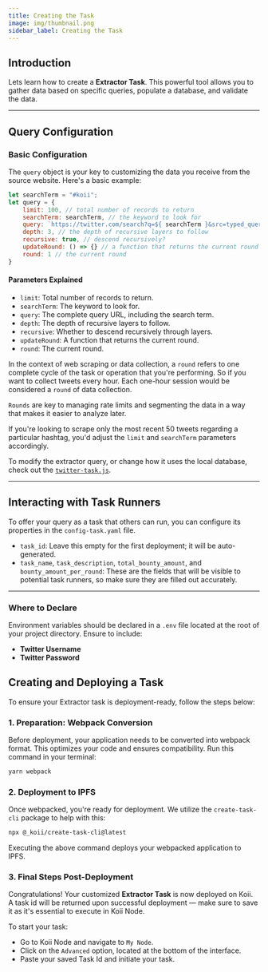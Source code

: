 ```yaml
---
title: Creating the Task
image: img/thumbnail.png
sidebar_label: Creating the Task
---
```


## Introduction

Lets learn how to create a **Extractor Task**. This powerful tool allows you to gather data based on specific queries, populate a database, and validate the data.

---

## Query Configuration

### Basic Configuration

The `query` object is your key to customizing the data you receive from the source website. Here's a basic example:

```js
let searchTerm = "#koii";
let query = {
    limit: 100, // total number of records to return
    searchTerm: searchTerm, // the keyword to look for
    query: `https://twitter.com/search?q=${ searchTerm }&src=typed_query`, // the query string (including said keyword)
    depth: 3, // the depth of recursive layers to follow
    recursive: true, // descend recursively?
    updateRound: () => {} // a function that returns the current round
    round: 1 // the current round
}
```

#### Parameters Explained

- `limit`: Total number of records to return.
- `searchTerm`: The keyword to look for.
- `query`: The complete query URL, including the search term.
- `depth`: The depth of recursive layers to follow.
- `recursive`: Whether to descend recursively through layers.
- `updateRound`: A function that returns the current round.
- `round`: The current round.

In the context of web scraping or data collection, a `round` refers to one complete cycle of the task or operation that you're performing. So if you want to collect tweets every hour. Each one-hour session would be considered a `round` of data collection.

`Rounds` are key to managing rate limits and segmenting the data in a way that makes it easier to analyze later.

If you're looking to scrape only the most recent 50 tweets regarding a particular hashtag, you'd adjust the `limit` and `searchTerm` parameters accordingly.

To modify the extractor query, or change how it uses the local database, check out the [`twitter-task.js`](https://github.com/somali0128/X-scraper/blob/e0cfff8421fb95dd4fdc123bde38a7293aee5098/twitter-task.js#L33).

----

## Interacting with Task Runners

To offer your query as a task that others can run, you can configure its properties in the `config-task.yaml` file.

- `task_id`: Leave this empty for the first deployment; it will be auto-generated.
- `task_name`, `task_description`, `total_bounty_amount`, and `bounty_amount_per_round`: These are the fields that will be visible to potential task runners, so make sure they are filled out accurately.

---


### Where to Declare

Environment variables should be declared in a `.env` file located at the root of your project directory. Ensure to include:

- **Twitter Username**
- **Twitter Password**


## Creating and Deploying a Task

To ensure your Extractor task is deployment-ready, follow the steps below:

### 1. **Preparation: Webpack Conversion**

Before deployment, your application needs to be converted into webpack format. This optimizes your code and ensures compatibility. Run this command in your terminal:

```sh
yarn webpack
```

### 2. **Deployment to IPFS**

Once webpacked, you're ready for deployment. We utilize the `create-task-cli` package to help with this:

```sh
npx @_koii/create-task-cli@latest
```

Executing the above command deploys your webpacked application to IPFS.

### 3. **Final Steps Post-Deployment**

Congratulations! Your customized **Extractor Task** is now deployed on Koii. A task id will be returned upon successful deployment — make sure to save it as it's essential to execute in Koii Node.

To start your task:

- Go to Koii Node and navigate to `My Node`.
- Click on the `Advanced` option, located at the bottom of the interface.
- Paste your saved Task Id and initiate your task.
